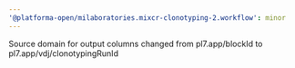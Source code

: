 ```yaml
---
'@platforma-open/milaboratories.mixcr-clonotyping-2.workflow': minor
---
```


Source domain for output columns changed from pl7.app/blockId to pl7.app/vdj/clonotypingRunId
